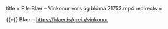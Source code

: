 title = File:Blær – Vinkonur vors og blóma 21753.mp4
redirects =
>>>>

{{c}} Blær – https://blaer.is/grein/vinkonur